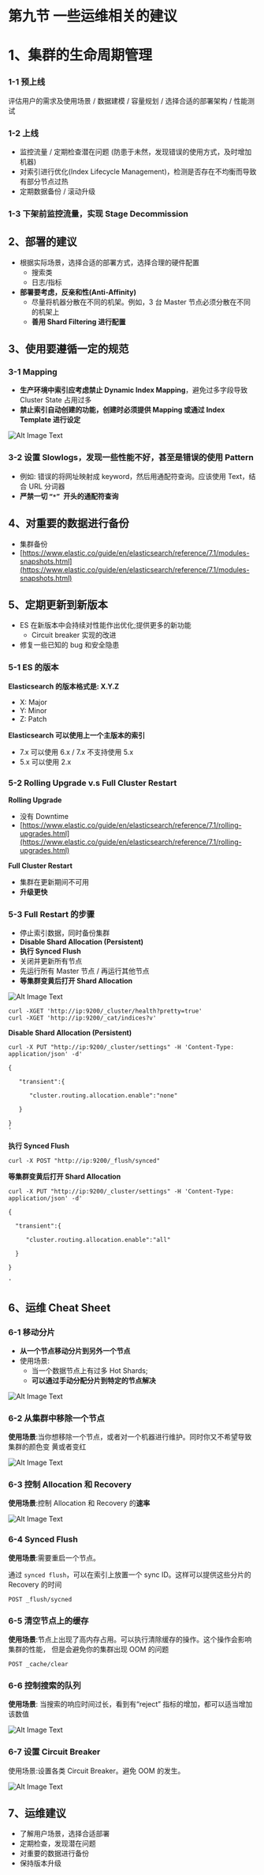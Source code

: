 # **第九节 一些运维相关的建议**

# **1、集群的生命周期管理**

### **1-1 预上线**

评估用户的需求及使用场景 / 数据建模 / 容量规划 / 选择合适的部署架构 / 性能测试

### **1-2 上线**

* 监控流量 / 定期检查潜在问题 (防患于未然，发现错误的使用方式，及时增加机器)
* 对索引进行优化(Index Lifecycle Management)，检测是否存在不均衡而导致有部分节点过热
* 定期数据备份 / 滚动升级


### **1-3 下架前监控流量，实现 Stage Decommission**

## **2、部署的建议**

* 根据实际场景，选择合适的部署方式，选择合理的硬件配置
	* 搜索类
	* 日志/指标
* **部署要考虑，反亲和性(Anti-Affinity)**
	* 尽量将机器分散在不同的机架。例如，3 台 Master 节点必须分散在不同的机架上
	* **善用 Shard Filtering 进行配置**
	
## **3、使用要遵循一定的规范**

### **3-1  Mapping**

* **生产环境中索引应考虑禁止 Dynamic Index Mapping**，避免过多字段导致 Cluster State 占用过多
* **禁止索引自动创建的功能，创建时必须提供 Mapping 或通过 Index Template 进行设定**


![Alt Image Text](../images/chap12_9_1.png "Body image")

### **3-2 设置 Slowlogs，发现一些性能不好，甚至是错误的使用 Pattern**

* 例如: 错误的将网址映射成 keyword，然后用通配符查询。应该使用 Text，结合 URL 分词器
* **严禁一切 `“*” `开头的通配符查询**


## **4、对重要的数据进行备份**

* 集群备份
* [https://www.elastic.co/guide/en/elasticsearch/reference/7.1/modules-snapshots.html](https://www.elastic.co/guide/en/elasticsearch/reference/7.1/modules-snapshots.html)


## **5、定期更新到新版本**

* ES 在新版本中会持续对性能作出优化;提供更多的新功能
	* Circuit breaker 实现的改进
*  修复一些已知的 bug 和安全隐患


### **5-1 ES 的版本**

**Elasticsearch 的版本格式是: X.Y.Z**

* X: Major
* Y: Minor
* Z: Patch

**Elasticsearch 可以使用上一个主版本的索引**

* 7.x 可以使用 6.x / 7.x 不支持使用 5.x 
* 5.x 可以使用 2.x


### **5-2 Rolling Upgrade v.s Full Cluster Restart**

**Rolling Upgrade**

* 没有 Downtime
* [https://www.elastic.co/guide/en/elasticsearch/reference/7.1/rolling-upgrades.html](https://www.elastic.co/guide/en/elasticsearch/reference/7.1/rolling-upgrades.html)

**Full Cluster Restart**

* 集群在更新期间不可用 
* **升级更快**


### **5-3 Full Restart 的步骤**

* 停止索引数据，同时备份集群
* **Disable Shard Allocation (Persistent)** 
* **执行 Synced Flush**
* 关闭并更新所有节点
* 先运行所有 Master 节点 / 再运行其他节点 
* **等集群变黄后打开 Shard Allocation**

![Alt Image Text](../images/chap12_9_2.png "Body image")

```
curl -XGET 'http://ip:9200/_cluster/health?pretty=true'
curl -XGET 'http://ip:9200/_cat/indices?v'
```

 **Disable Shard Allocation (Persistent)** 

```
curl -X PUT "http://ip:9200/_cluster/settings" -H 'Content-Type: application/json' -d'

{

   "transient":{

      "cluster.routing.allocation.enable":"none"

   }

}
'
```

**执行 Synced Flush**

`curl -X POST "http://ip:9200/_flush/synced"`


 **等集群变黄后打开 Shard Allocation**
 
 ```
 curl -X PUT "http://ip:9200/_cluster/settings" -H 'Content-Type: application/json' -d'

{

   "transient":{

      "cluster.routing.allocation.enable":"all"

   }

}

'
 ```
 
##  **6、运维 Cheat Sheet**

### **6-1 移动分片**

* **从一个节点移动分片到另外一个节点**
* 使用场景:
	* 当一个数据节点上有过多 Hot Shards; 
	* **可以通过手动分配分片到特定的节点解决**

![Alt Image Text](../images/chap12_9_3.png "Body image")

### **6-2 从集群中移除一个节点**

**使用场景**:当你想移除一个节点，或者对一个机器进行维护。同时你又不希望导致集群的颜色变 黄或者变红

![Alt Image Text](../images/chap12_9_4.png "Body image")

### **6-3 控制 Allocation 和 Recovery**

**使用场景**:控制 Allocation 和 Recovery 的**速率**

![Alt Image Text](../images/chap12_9_5.png "Body image")

### **6-4 Synced Flush**

**使用场景**:需要重启一个节点。

通过 `synced flush`，可以在索引上放置一个 sync ID。这样可以提供这些分片的 Recovery 的时间

```
POST _flush/sycned
```

### **6-5 清空节点上的缓存**

**使用场景**:节点上出现了高内存占用。可以执行清除缓存的操作。这个操作会影响集群的性能， 但是会避免你的集群出现 OOM 的问题

```
POST _cache/clear
```

### **6-6 控制搜索的队列**

**使用场景**: 当搜索的响应时间过长，看到有“reject” 指标的增加，都可以适当增加该数值

![Alt Image Text](../images/chap12_9_6.png "Body image")

### **6-7 设置 Circuit Breaker**

使用场景:设置各类 Circuit Breaker。避免 OOM 的发生。

![Alt Image Text](../images/chap12_9_7.png "Body image")

## **7、运维建议**

* 了解用户场景，选择合适部署 
* 定期检查，发现潜在问题
* 对重要的数据进行备份
* 保持版本升级